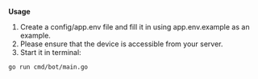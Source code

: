 **Usage**
1.  Create a config/app.env file and fill it in using app.env.example as an example.
2.  Please ensure that the device is accessible from your server.
3.  Start it in terminal: 

   ```bash
   go run cmd/bot/main.go
